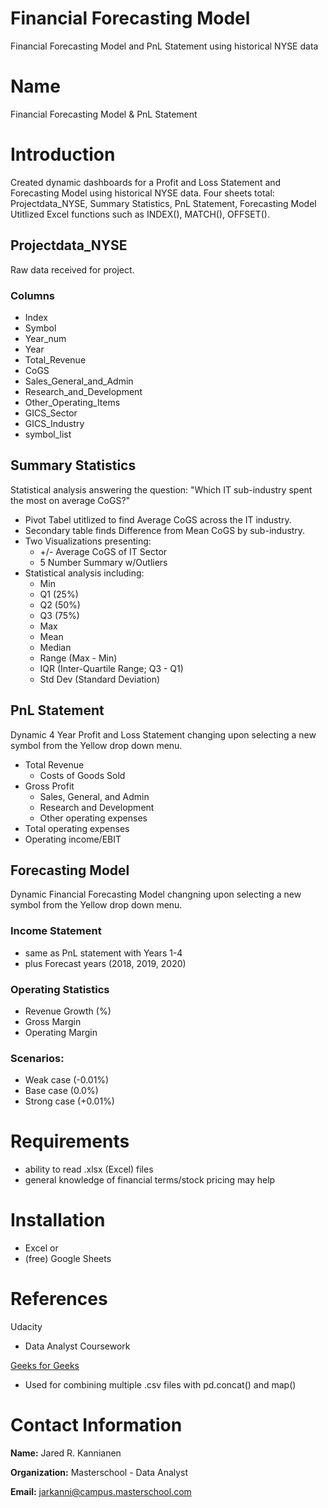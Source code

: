 # Financial Forecasting Model
Financial Forecasting Model and PnL Statement using historical NYSE data

# Name
Financial Forecasting Model & PnL Statement

# Introduction
Created dynamic dashboards for a Profit and Loss Statement and Forecasting Model using historical NYSE data. 
Four sheets total: Projectdata_NYSE, Summary Statistics, PnL Statement, Forecasting Model
Utitlized Excel functions such as INDEX(), MATCH(), OFFSET().

## Projectdata_NYSE
Raw data received for project.

### Columns
  - Index
  - Symbol
  - Year_num
  - Year
  - Total_Revenue
  - CoGS
  - Sales_General_and_Admin
  - Research_and_Development
  - Other_Operating_Items
  - GICS_Sector
  - GICS_Industry
  - symbol_list

## Summary Statistics
Statistical analysis answering the question: "Which IT sub-industry spent the most on average CoGS?"
- Pivot Tabel utitlized to find Average CoGS across the IT industry.  
- Secondary table finds Difference from Mean CoGS by sub-industry.
- Two Visualizations presenting:
  - +/- Average CoGS of IT Sector
  - 5 Number Summary w/Outliers
- Statistical analysis including:
  - Min
  - Q1 (25%)
  - Q2 (50%)
  - Q3 (75%)
  - Max
  - Mean
  - Median
  - Range (Max - Min)
  - IQR (Inter-Quartile Range; Q3 - Q1)
  - Std Dev (Standard Deviation)


## PnL Statement
Dynamic 4 Year Profit and Loss Statement changing upon selecting a new symbol from the Yellow drop down menu.
- Total Revenue
  - Costs of Goods Sold
- Gross Profit
  - Sales, General, and Admin
  - Research and Development
  - Other operating expenses
- Total operating expenses
- Operating income/EBIT

## Forecasting Model
Dynamic Financial Forecasting Model changning upon selecting a new symbol from the Yellow drop down menu.

### Income Statement
- same as PnL statement with Years 1-4
- plus Forecast years (2018, 2019, 2020)

### Operating Statistics
- Revenue Growth (%)
- Gross Margin
- Operating Margin

### Scenarios:
- Weak case (-0.01%)
- Base case (0.0%)
- Strong case (+0.01%)

# Requirements
- ability to read .xlsx (Excel) files
- general knowledge of financial terms/stock pricing may help

# Installation
- Excel
or
- (free) Google Sheets

# References
Udacity
- Data Analyst Coursework

<a href="https://www.geeksforgeeks.org/how-to-merge-multiple-csv-files-into-a-single-pandas-dataframe/">Geeks for Geeks</a>
- Used for combining multiple .csv files with pd.concat() and map()

# Contact Information
**Name:** Jared R. Kannianen

**Organization:** Masterschool - Data Analyst

**Email:** jarkanni@campus.masterschool.com
